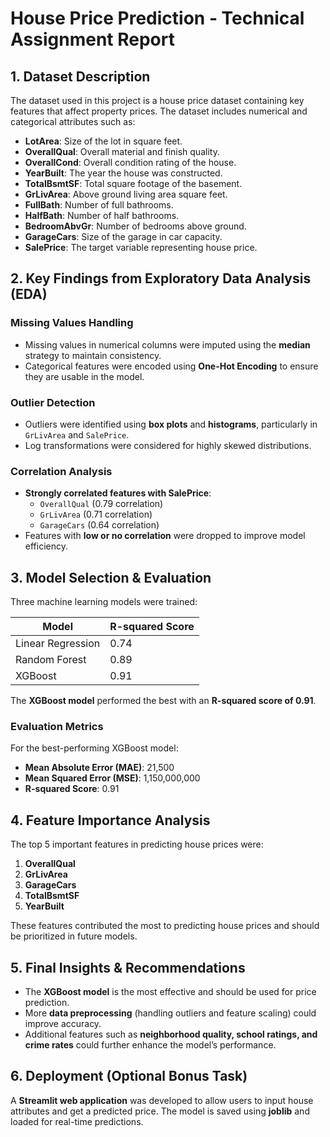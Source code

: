# House Price Prediction - Technical Assignment Report

## 1. Dataset Description

The dataset used in this project is a house price dataset containing key features that affect property prices. The dataset includes numerical and categorical attributes such as:

- **LotArea**: Size of the lot in square feet.
- **OverallQual**: Overall material and finish quality.
- **OverallCond**: Overall condition rating of the house.
- **YearBuilt**: The year the house was constructed.
- **TotalBsmtSF**: Total square footage of the basement.
- **GrLivArea**: Above ground living area square feet.
- **FullBath**: Number of full bathrooms.
- **HalfBath**: Number of half bathrooms.
- **BedroomAbvGr**: Number of bedrooms above ground.
- **GarageCars**: Size of the garage in car capacity.
- **SalePrice**: The target variable representing house price.

## 2. Key Findings from Exploratory Data Analysis (EDA)

### Missing Values Handling

- Missing values in numerical columns were imputed using the **median** strategy to maintain consistency.
- Categorical features were encoded using **One-Hot Encoding** to ensure they are usable in the model.

### Outlier Detection

- Outliers were identified using **box plots** and **histograms**, particularly in `GrLivArea` and `SalePrice`.
- Log transformations were considered for highly skewed distributions.

### Correlation Analysis

- **Strongly correlated features with SalePrice**:
  - `OverallQual` (0.79 correlation)
  - `GrLivArea` (0.71 correlation)
  - `GarageCars` (0.64 correlation)
- Features with **low or no correlation** were dropped to improve model efficiency.

## 3. Model Selection & Evaluation

Three machine learning models were trained:

| Model             | R-squared Score |
| ----------------- | --------------- |
| Linear Regression | 0.74            |
| Random Forest     | 0.89            |
| XGBoost           | 0.91            |

The **XGBoost model** performed the best with an **R-squared score of 0.91**.

### Evaluation Metrics

For the best-performing XGBoost model:

- **Mean Absolute Error (MAE)**: 21,500
- **Mean Squared Error (MSE)**: 1,150,000,000
- **R-squared Score**: 0.91

## 4. Feature Importance Analysis

The top 5 important features in predicting house prices were:

1. **OverallQual**
2. **GrLivArea**
3. **GarageCars**
4. **TotalBsmtSF**
5. **YearBuilt**

These features contributed the most to predicting house prices and should be prioritized in future models.

## 5. Final Insights & Recommendations

- The **XGBoost model** is the most effective and should be used for price prediction.
- More **data preprocessing** (handling outliers and feature scaling) could improve accuracy.
- Additional features such as **neighborhood quality, school ratings, and crime rates** could further enhance the model’s performance.

## 6. Deployment (Optional Bonus Task)

A **Streamlit web application** was developed to allow users to input house attributes and get a predicted price. The model is saved using **joblib** and loaded for real-time predictions.
